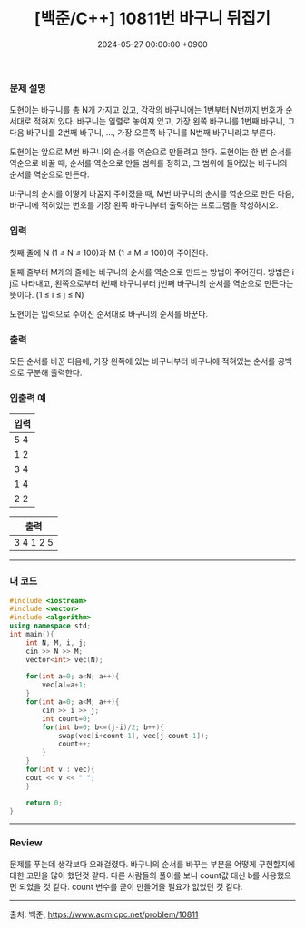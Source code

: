 ﻿---
layout: post
title:  "[백준/C++] 10811번 바구니 뒤집기"
date:   "2024-05-27 00:00:00 +0900"
#last_modified_at: "2024-05-03 00:00:00 +0900"
categories: ["백준"]
tags: ["cpp", "브론즈2"]
---

### 문제 설명
도현이는 바구니를 총 N개 가지고 있고, 각각의 바구니에는 1번부터 N번까지 번호가 순서대로 적혀져 있다. 바구니는 일렬로 놓여져 있고, 가장 왼쪽 바구니를 1번째 바구니, 그 다음 바구니를 2번째 바구니, ..., 가장 오른쪽 바구니를 N번째 바구니라고 부른다. 

도현이는 앞으로 M번 바구니의 순서를 역순으로 만들려고 한다. 도현이는 한 번 순서를 역순으로 바꿀 때, 순서를 역순으로 만들 범위를 정하고, 그 범위에 들어있는 바구니의 순서를 역순으로 만든다.

바구니의 순서를 어떻게 바꿀지 주어졌을 때, M번 바구니의 순서를 역순으로 만든 다음, 바구니에 적혀있는 번호를 가장 왼쪽 바구니부터 출력하는 프로그램을 작성하시오.

### 입력
첫째 줄에 N (1 ≤ N ≤ 100)과 M (1 ≤ M ≤ 100)이 주어진다.

둘째 줄부터 M개의 줄에는 바구니의 순서를 역순으로 만드는 방법이 주어진다. 방법은 i j로 나타내고, 왼쪽으로부터 i번째 바구니부터 j번째 바구니의 순서를 역순으로 만든다는 뜻이다. (1 ≤ i ≤ j ≤ N)

도현이는 입력으로 주어진 순서대로 바구니의 순서를 바꾼다.

### 출력
모든 순서를 바꾼 다음에, 가장 왼쪽에 있는 바구니부터 바구니에 적혀있는 순서를 공백으로 구분해 출력한다.

### 입출력 예

|입력|
|---|
| 5 4 |
| 1 2 |
| 3 4 |
| 1 4 | 
| 2 2 |

|출력|
|---|
| 3 4 1 2 5 |

---

### 내 코드
```c++
#include <iostream>
#include <vector>
#include <algorithm>
using namespace std;
int main(){
    int N, M, i, j;
    cin >> N >> M;
    vector<int> vec(N);
    
    for(int a=0; a<N; a++){
        vec[a]=a+1;
    }
    for(int a=0; a<M; a++){
        cin >> i >> j;
        int count=0;
        for(int b=0; b<=(j-i)/2; b++){
            swap(vec[i+count-1], vec[j-count-1]);
            count++;
        }
    }
    for(int v : vec){
    cout << v << " ";
    }

    return 0;
}
```
---
### Review
문제를 푸는데 생각보다 오래걸렸다.
바구니의 순서를 바꾸는 부분을 어떻게 구현할지에 대한 고민을 많이 했던것 같다.
다른 사람들의 풀이를 보니 count값 대신 b를 사용했으면 되었을 것 같다.
count 변수를 굳이 만들어줄 필요가 없었던 것 같다.

---
출처: 백준, https://www.acmicpc.net/problem/10811